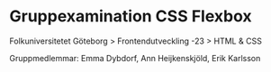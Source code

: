# Gruppexamination CSS Flexbox
Folkuniversitetet Göteborg > Frontendutveckling -23 > HTML & CSS

Gruppmedlemmar: Emma Dybdorf, Ann Heijkenskjöld, Erik Karlsson
